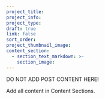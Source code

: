 ```yaml
---
project_title:
project_info:
project_type:
draft: true
link: false
sort_order:
project_thumbnail_image:
content_section:
  - section_text_markdown: >-
    section_image:
---
```

DO NOT ADD POST CONTENT HERE!

Add all content in Content Sections.